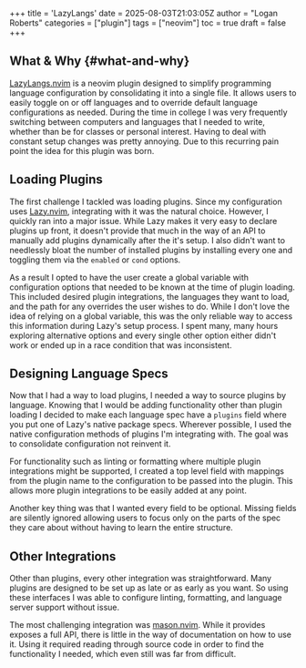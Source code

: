 +++
title = 'LazyLangs'
date = 2025-08-03T21:03:05Z
author = "Logan Roberts"
categories = ["plugin"]
tags = ["neovim"]
toc = true
draft = false
+++

## What & Why {#what-and-why}

[LazyLangs.nvim](https://lazylangs.com/) is a neovim plugin designed to
simplify programming language configuration by consolidating it into a single
file. It allows users to easily toggle on or off languages and to override
default language configurations as needed. During the time in college I was
very frequently switching between computers and languages that I needed to
write, whether than be for classes or personal interest. Having to deal with
constant setup changes was pretty annoying. Due to this recurring pain point
the idea for this plugin was born.

## Loading Plugins

The first challenge I tackled was loading plugins. Since my configuration uses
[Lazy.nvim](https://github.com/folke/lazy.nvim), integrating with it was the
natural choice. However, I quickly ran into a major issue. While Lazy makes it
very easy to declare plugins up front, it doesn't provide that much in the way
of an API to manually add plugins dynamically after the it's setup. I also
didn't want to needlessly bloat the number of installed plugins by installing
every one and toggling them via the `enabled` or `cond` options.

As a result I opted to have the user create a global variable with
configuration options that needed to be known at the time of plugin loading.
This included desired plugin integrations, the languages they want to load, and
the path for any overrides the user wishes to do. While I don't love the idea
of relying on a global variable, this was the only reliable way to access this
information during Lazy's setup process. I spent many, many hours exploring
alternative options and every single other option either didn't work or ended
up in a race condition that was inconsistent.

## Designing Language Specs

Now that I had a way to load plugins, I needed a way to source plugins by
language. Knowing that I would be adding functionality other than plugin
loading I decided to make each language spec have a `plugins` field where you
put one of Lazy's native package specs. Wherever possible, I used the native
configuration methods of plugins I'm integrating with. The goal was to
consolidate configuration not reinvent it.

For functionality such as linting or formatting where multiple plugin
integrations might be supported, I created a top level field with mappings from
the plugin name to the configuration to be passed into the plugin. This allows
more plugin integrations to be easily added at any point.

Another key thing was that I wanted every field to be optional. Missing fields
are silently ignored allowing users to focus only on the parts of the spec they
care about without having to learn the entire structure.

## Other Integrations

Other than plugins, every other integration was straightforward. Many plugins
are designed to be set up as late or as early as you want. So using these
interfaces I was able to configure linting, formatting, and language server
support without issue.

The most challenging integration was
[mason.nvim](https://github.com/mason-org/mason.nvim). While it provides
exposes a full API, there is little in the way of documentation on how to use
it. Using it required reading through source code in order to find the
functionality I needed, which even still was far from difficult.
